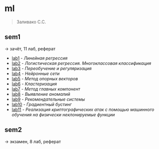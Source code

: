 # ml

> Заливако С.С.

## sem1

-> зачёт, 11 лаб, реферат

- [lab1](/ml/sem1/lab1) - _Линейная регрессия_
- [lab2](/ml/sem1/lab2) - _Логистическая регрессия. Многоклассовая классификация_
- [lab3](/ml/sem1/lab3) - _Переобучение и регуляризация_
- [lab4](/ml/sem1/lab4) - _Нейронные сети_
- [lab5](/ml/sem1/lab5) - _Метод опорных векторов_
- [lab6](/ml/sem1/lab6) - _Кластеризация_
- [lab7](/ml/sem1/lab7) - _Метод главных компонент_
- [lab8](/ml/sem1/lab8) - _Выявление аномалий_
- [lab9](/ml/sem1/lab9) - _Рекомендательные системы_
- [lab10](/ml/sem1/lab10) - _Градиентный бустинг_
- [lab11](/ml/sem1/lab11) - _Реализация криптографических атак с помощью машинного обучения на физически неклонируемые функции_

## sem2

-> экзамен, 8 лаб, реферат
